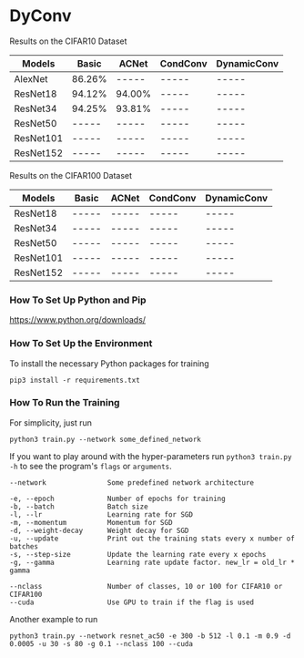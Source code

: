 # DyConv

Results on the CIFAR10 Dataset

| Models        | Basic         | ACNet         | CondConv      | DynamicConv   |
|---------------|---------------|---------------|---------------|---------------|
| AlexNet       | 86.26%        | -----         | -----         | -----         |
| ResNet18      | 94.12%        | 94.00%        | -----         | -----         |
| ResNet34      | 94.25%        | 93.81%        | -----         | -----         |
| ResNet50      | -----         | -----         | -----         | -----         |
| ResNet101     | -----         | -----         | -----         | -----         |
| ResNet152     | -----         | -----         | -----         | -----         |

Results on the CIFAR100 Dataset

| Models        | Basic         | ACNet         | CondConv      | DynamicConv   |
|---------------|---------------|---------------|---------------|---------------|
| ResNet18      | -----         | -----         | -----         | -----         |
| ResNet34      | -----         | -----         | -----         | -----         |
| ResNet50      | -----         | -----         | -----         | -----         |
| ResNet101     | -----         | -----         | -----         | -----         |
| ResNet152     | -----         | -----         | -----         | -----         |

### How To Set Up Python and Pip

https://www.python.org/downloads/

### How To Set Up the Environment

To install the necessary Python packages for training

    pip3 install -r requirements.txt

### How To Run the Training

For simplicity, just run

    python3 train.py --network some_defined_network

If you want to play around with the hyper-parameters run ``python3 train.py -h`` to see the program's ``flags`` or ``arguments``.

    --network               Some predefined network architecture
    
    -e, --epoch             Number of epochs for training
    -b, --batch             Batch size
    -l, --lr                Learning rate for SGD
    -m, --momentum          Momentum for SGD
    -d, --weight-decay      Weight decay for SGD
    -u, --update            Print out the training stats every x number of batches
    -s, --step-size         Update the learning rate every x epochs
    -g, --gamma             Learning rate update factor. new_lr = old_lr * gamma
    
    --nclass                Number of classes, 10 or 100 for CIFAR10 or CIFAR100
    --cuda                  Use GPU to train if the flag is used

Another example to run

    python3 train.py --network resnet_ac50 -e 300 -b 512 -l 0.1 -m 0.9 -d 0.0005 -u 30 -s 80 -g 0.1 --nclass 100 --cuda
